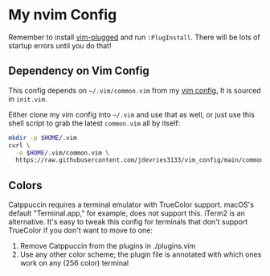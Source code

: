# My nvim Config

Remember to install [vim-plugged](https://github.com/junegunn/vim-plug)
and run `:PlugInstall`. There will be lots of startup errors until you do that!

## Dependency on Vim Config

This config depends on `~/.vim/common.vim` from my
[vim config.](https://github.com/jdevries3133/vim_config)
It is sourced in `init.vim`.

Either clone my vim config into `~/.vim` and use that as well,
or just use this shell script to grab the latest `common.vim` all by itself:

```bash
mkdir -p $HOME/.vim
curl \
  -o $HOME/.vim/common.vim \
  https://raw.githubusercontent.com/jdevries3133/vim_config/main/common.vim
```

## Colors

Catppuccin requires a terminal emulator with TrueColor support. macOS's default
"Terminal.app," for example, does not support this. iTerm2 is an alternative.
It's easy to tweak this config for terminals that don't support TrueColor if
you don't want to move to one:

1. Remove Catppuccin from the plugins in ./plugins.vim
2. Use any other color scheme; the plugin file is annotated with which ones
   work on any (256 color) terminal
